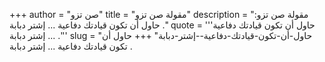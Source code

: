 +++
author = "صن تزو"
title = "مقولة صن تزو"
description = "مقولة صن تزو: حاول أن تكون قيادتك دفاعية ... إشتر دبابة ."
quote = '''حاول أن تكون قيادتك دفاعية ... إشتر دبابة .'''
slug = "حاول-أن-تكون-قيادتك-دفاعية--إشتر-دبابة"
+++
حاول أن تكون قيادتك دفاعية ... إشتر دبابة .
